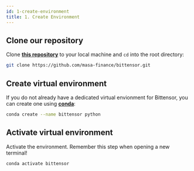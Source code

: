 ```yaml
---
id: 1-create-environment
title: 1. Create Environment
---
```


## Clone our repository

Clone **[this repository](https://github.com/masa-finance/bittensor)** to your local machine and `cd` into the root directory:

```bash
git clone https://github.com/masa-finance/bittensor.git
```

## Create virtual environment

If you do not already have a dedicated virtual envionment for Bittensor, you can create one using **[conda](https://conda.io/projects/conda/en/latest/user-guide/install/index.html)**:

```bash
conda create --name bittensor python
```

## Activate virtual environment

Activate the environment. Remember this step when opening a new terminal!

```bash
conda activate bittensor
```
